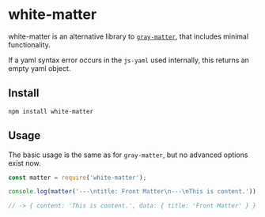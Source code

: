 # white-matter

white-matter is an alternative library to [`gray-matter`](https://github.com/jonschlinkert/gray-matter), that includes minimal functionality.

If a yaml syntax error occurs in the `js-yaml` used internally, this returns an empty yaml object.

## Install

```
npm install white-matter
```

## Usage

The basic usage is the same as for `gray-matter`, but no advanced options exist now.

```js
const matter = require('white-matter');

console.log(matter('---\ntitle: Front Matter\n---\nThis is content.'));

// -> { content: 'This is content.', data: { title: 'Front Matter' } }
```